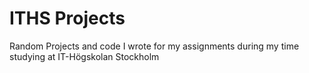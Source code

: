 # ITHS Projects

Random Projects and code I wrote for my assignments during my time studying at IT-Högskolan Stockholm